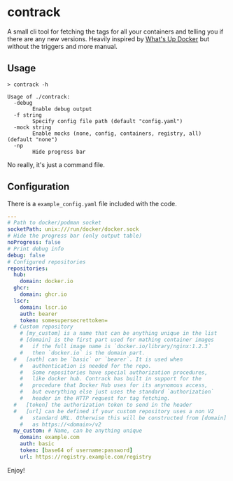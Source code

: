 # contrack

A small cli tool for fetching the tags for all your containers and telling you if there are any new versions.
Heavily inspired by [What's Up Docker](https://github.com/getwud/wud) but without the triggers and more manual.

## Usage

```
> contrack -h

Usage of ./contrack:
  -debug
        Enable debug output
  -f string
        Specify config file path (default "config.yaml")
  -mock string
        Enable mocks (none, config, containers, registry, all) (default "none")
  -np
        Hide progress bar
```

No really, it's just a command file.

## Configuration

There is a `example_config.yaml` file included with the code.

```yaml
---
# Path to docker/podman socket
socketPath: unix:///run/docker/docker.sock
# Hide the progress bar (only output table)
noProgress: false
# Print debug info
debug: false
# Configured repositories
repositories:
  hub:
    domain: docker.io
  ghcr:
    domain: ghcr.io
  lscr:
    domain: lscr.io
    auth: bearer
    token: somesupersecrettoken=
  # Custom repository
    # [my_custom] is a name that can be anything unique in the list
    # [domain] is the first part used for mathing container images
    #   if the full image name is `docker.io/library/nginx:1.2.3`
    #   then `docker.io` is the domain part.
  #   [auth] can be `basic` or `bearer`. It is used when
    #   authentication is needed for the repo.
    #   Some repositories have special authorization procedures,
    #   like docker hub. Contrack has built in support for the
    #   procedure that Docker Hub uses for its anynomous access,
    #   but everything else just uses the standard `authorization`
    #   header in the HTTP request for tag fetching.
  #   [token] the authorization token to send in the header
  #   [url] can be defined if your custom repository uses a non V2
    #   standard URL. Otherwise this will be constructed from [domain]
    #   as https://<domain>/v2
  my_custom: # Name, can be anything unique
    domain: example.com
    auth: basic
    token: [base64 of username:password]
    url: https://registry.example.com/registry
```

Enjoy!
